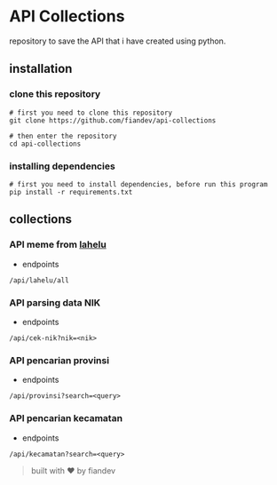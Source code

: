 # API Collections
repository to save the API that i have created using python.

## installation
### clone this repository

```shell
# first you need to clone this repository
git clone https://github.com/fiandev/api-collections

# then enter the repository
cd api-collections

```

### installing dependencies

```
# first you need to install dependencies, before run this program
pip install -r requirements.txt
```

## collections

### API meme from [lahelu](https://lahelu.com)

- endpoints
```shell
/api/lahelu/all
```

### API parsing data NIK
- endpoints
```shell
/api/cek-nik?nik=<nik>
```

### API pencarian provinsi
- endpoints
```shell
/api/provinsi?search=<query>
```

### API pencarian kecamatan
- endpoints
```shell
/api/kecamatan?search=<query>
```

> built with ♥️ by fiandev